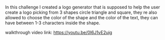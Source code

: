 In this challenge I created a logo generator that is supposed to help the user create a logo picking from 3 shapes circle triangle and square, they re also allowed to choose the color of the shape and the color of the text, they can have between 1-3 characters inside the shape.

walkthrough video link: https://youtu.be/0I6J1vE2ujg
